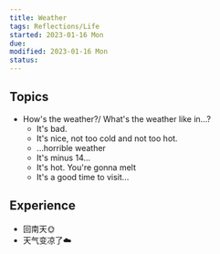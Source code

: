```yaml
---
title: Weather
tags: Reflections/Life   
started: 2023-01-16 Mon
due: 
modified: 2023-01-16 Mon
status: 
---
```

## Topics
- How's the weather?/ What's the weather like in...?
	- It's bad.
	- It's nice, not too cold and not too hot.
	- ...horrible weather
	- It's minus 14...
	- It's hot. You're gonna melt
	- It's a good time to visit...
## Experience
- 回南天🌞
- 天气变凉了☁️
